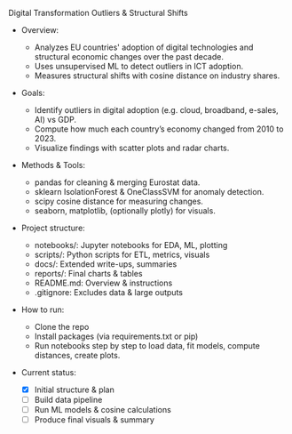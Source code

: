 Digital Transformation Outliers & Structural Shifts

* Overview:

  * Analyzes EU countries' adoption of digital technologies and structural economic changes over the past decade.
  * Uses unsupervised ML to detect outliers in ICT adoption.
  * Measures structural shifts with cosine distance on industry shares.

* Goals:

  * Identify outliers in digital adoption (e.g. cloud, broadband, e-sales, AI) vs GDP.
  * Compute how much each country’s economy changed from 2010 to 2023.
  * Visualize findings with scatter plots and radar charts.

* Methods & Tools:

  * pandas for cleaning & merging Eurostat data.
  * sklearn IsolationForest & OneClassSVM for anomaly detection.
  * scipy cosine distance for measuring changes.
  * seaborn, matplotlib, (optionally plotly) for visuals.

* Project structure:

  * notebooks/: Jupyter notebooks for EDA, ML, plotting
  * scripts/: Python scripts for ETL, metrics, visuals
  * docs/: Extended write-ups, summaries
  * reports/: Final charts & tables
  * README.md: Overview & instructions
  * .gitignore: Excludes data & large outputs

* How to run:

  * Clone the repo
  * Install packages (via requirements.txt or pip)
  * Run notebooks step by step to load data, fit models, compute distances, create plots.

* Current status:

  * [x] Initial structure & plan
  * [ ] Build data pipeline
  * [ ] Run ML models & cosine calculations
  * [ ] Produce final visuals & summary
